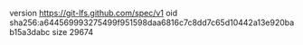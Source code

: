 version https://git-lfs.github.com/spec/v1
oid sha256:a644569993275499f951598daa6816c7c8dd7c65d10442a13e920bab15a3dabc
size 29674
